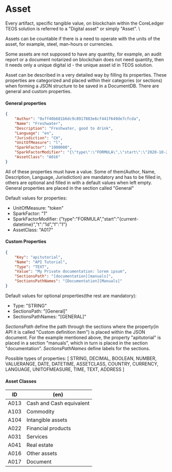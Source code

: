 # Asset

Every artifact, specific tangible value, on blockchain within the CoreLedger TEOS solution is referred to a "Digital asset" or simply "Asset". \


Assets can be countable if there is a need to operate with the units of the asset, for example, steel, man-hours or currencies.&#x20;

Some assets are not supposed to have any quantity, for example, an audit report or a document notarized on blockchain does not need quantity, then it needs only a unique digital id - the unique asset id in TEOS solution.

Asset can be described in a very detailed way by filling its properties. These properties are categorized and placed within their categories (or sections) when forming a JSON structure to be saved in a DocumentDB. There are general and custom properties.

#### General properties

```json
{
    "Author": "0xff40b681b6dc9c8917883e6cf441f649de7cfcda",
    "Name": "Freshwater",
    "Description": "Freshwater, good to drink",
    "Language": "en",
    "Jurisdiction": "CH",
    "UnitOfMeasure": "l",
    "SparkFactor": "1000000",
    "SparkFactorModifier": "{\"type\":\"FORMULA\",\"start\":\"2020-10-21T12:54:31Z\",\"t\":\"1d\",\"f\":\"1\"}",
    "AssetClass": "A016"
}
```

All of these properties must have a value. Some of them(Author, Name, Description, Language, Jurisdiction) are mandatory and has to be filled in, others are optional and filled in with a default values when left empty. General properties are placed in the section called "General"

Default values for properties:

* UnitOfMeasure: "token"
* SparkFactor: "1"
* SparkFactorModifier: {"type":"FORMULA","start":"{current-datetime}","t":"1d","f":"1"}
* AssetClass: "A017"

#### Custom Properties

```json
{
    "Key": "apitutorial",
    "Name": "API Tutorial",
    "Type": "TEXT",
    "Value": "My Private documentation: lorem ipsum",
    "SectionsPath": "[documentation][manuals]",
    "SectionsPathNames": "[Documentation][Manuals]"
}
```

Default values for optional properties(the rest are mandatory):

* Type: "STRING"
* SectionsPath: "\[General]"
* SectionsPathNames: "\[GENERAL]"

_SectionsPath_ define the path through the sections where the property(in API it is called "Custom definition item")  is placed within the JSON document. For the example mentioned above, the property "apitutorial" is placed in a section "manuals", which in turn is placed in the section "documentation". _SectionsPathNames_ define labels for the sections.

Possible types of properties: \[ STRING, DECIMAL, BOOLEAN, NUMBER, VALUERANGE, DATE, DATETIME, ASSETCLASS, COUNTRY, CURRENCY, LANGUAGE, UNITOFMEASURE, TIME, TEXT, ADDRESS ]

#### Asset Classes

| ID   | (en)                     |
| ---- | ------------------------ |
| A013 | Cash and Cash equivalent |
| A103 | Commodity                |
| A104 | Intangible assets        |
| A022 | Financial products       |
| A031 | Services                 |
| A041 | Real estate              |
| A016 | Other assets             |
| A017 | Document                 |





